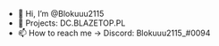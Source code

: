 - 👋 Hi, I’m @Blokuuu2115
- 💼 Projects: DC.BLAZETOP.PL
- 📫 How to reach me -> Discord: Blokuuu2115_#0094
